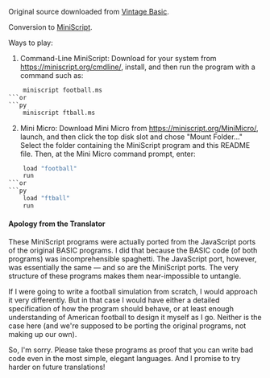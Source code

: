 Original source downloaded from [Vintage Basic](http://www.vintage-basic.net/games.html).

Conversion to [MiniScript](https://miniscript.org).

Ways to play:

1. Command-Line MiniScript:
Download for your system from https://miniscript.org/cmdline/, install, and then run the program with a command such as:

```py
	miniscript football.ms
```or
```py
	miniscript ftball.ms
```
2. Mini Micro:
Download Mini Micro from https://miniscript.org/MiniMicro/, launch, and then click the top disk slot and chose "Mount Folder..."  Select the folder containing the MiniScript program and this README file.  Then, at the Mini Micro command prompt, enter:

```py
	load "football"
	run
```or
```py
	load "ftball"
	run
```

#### Apology from the Translator

These MiniScript programs were actually ported from the JavaScript ports of the original BASIC programs.  I did that because the BASIC code (of both programs) was incomprehensible spaghetti.  The JavaScript port, however, was essentially the same — and so are the MiniScript ports.  The very structure of these programs makes them near-impossible to untangle.

If I were going to write a football simulation from scratch, I would approach it very differently.  But in that case I would have either a detailed specification of how the program should behave, or at least enough understanding of American football to design it myself as I go.  Neither is the case here (and we're supposed to be porting the original programs, not making up our own).

So, I'm sorry.  Please take these programs as proof that you can write bad code even in the most simple, elegant languages.  And I promise to try harder on future translations!
